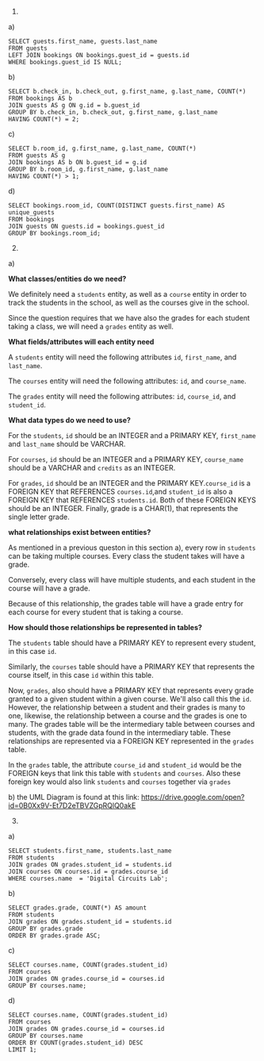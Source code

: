 1)

a)

```
SELECT guests.first_name, guests.last_name
FROM guests
LEFT JOIN bookings ON bookings.guest_id = guests.id
WHERE bookings.guest_id IS NULL;
```
b) 
```
SELECT b.check_in, b.check_out, g.first_name, g.last_name, COUNT(*)
FROM bookings AS b
JOIN guests AS g ON g.id = b.guest_id
GROUP BY b.check_in, b.check_out, g.first_name, g.last_name
HAVING COUNT(*) = 2;
```
c)
```
SELECT b.room_id, g.first_name, g.last_name, COUNT(*)
FROM guests AS g
JOIN bookings AS b ON b.guest_id = g.id
GROUP BY b.room_id, g.first_name, g.last_name
HAVING COUNT(*) > 1;
```

d)
```
SELECT bookings.room_id, COUNT(DISTINCT guests.first_name) AS unique_guests
FROM bookings 
JOIN guests ON guests.id = bookings.guest_id
GROUP BY bookings.room_id;
```
2)

a)

**What classes/entities do we need?**

We definitely need a `students` entity, as well as a `course` entity in order to track the students in the school, as well as the courses give in the school. 

Since the question requires that we have also the grades for each student taking a class, we will need a `grades` entity as well. 

**What fields/attributes will each entity need**

A `students` entity will need the following attributes `id`, `first_name`, and `last_name`. 

The `courses` entity will need the following attributes: `id`, and `course_name`. 

The `grades` entity will need the following attributes: `id`, `course_id`, and `student_id`.

**What data types do we need to use?**

For the `students`, `id` should be an INTEGER and a PRIMARY KEY, `first_name` and `last_name` should be VARCHAR.

For `courses`, `id` should be an INTEGER and a PRIMARY KEY, `course_name` should be a VARCHAR and `credits` as an INTEGER. 

For `grades`, `id` should be an INTEGER and the PRIMARY KEY.`course_id` is a FOREIGN KEY that REFERENCES `courses.id`,and `student_id` is also a FOREIGN KEY that REFERENCES `students.id`. Both of these FOREIGN KEYS should be an INTEGER. Finally, grade is a CHAR(1), that represents the single letter grade.

**what relationships exist between entities?**

As mentioned in a previous queston in this section a), every row in `students` can be taking multiple courses. Every class the student takes will have a grade.

Conversely, every class will have multiple students, and each student in the course will have a grade.

Because of this relationship, the grades table will have a grade entry for each course for every student that is taking a course.

**How should those relationships be represented in tables?**

The `students` table should have a PRIMARY KEY to represent every student, in this case `id`. 

Similarly, the `courses` table should have a PRIMARY KEY that represents the course itself, in this case `id` within this table. 

Now, `grades`, also should have a PRIMARY KEY that represents every grade granted to a given student within a given course. We'll also call this the `id`. However, the relationship between a student and their grades is many to one, likewise, the relationship between a course and the grades is one to many. The grades table will be the intermediary table between courses and students, with the grade data found in the intermediary table. These relationships are represented via a FOREIGN KEY represented in the `grades` table.

In the `grades` table, the attribute `course_id` and `student_id` would be the FOREIGN keys that link this table with `students` and `courses`. Also these foreign key would also link `students` and `courses` together via `grades`

b) the UML Diagram is found at this link: https://drive.google.com/open?id=0B0Xx9V-Et7D2eTBVZGpRQlQ0akE


3)

a)
```
SELECT students.first_name, students.last_name 
FROM students
JOIN grades ON grades.student_id = students.id
JOIN courses ON courses.id = grades.course_id
WHERE courses.name  = 'Digital Circuits Lab';
```
b)

```
SELECT grades.grade, COUNT(*) AS amount
FROM students
JOIN grades ON grades.student_id = students.id
GROUP BY grades.grade
ORDER BY grades.grade ASC;
```

c)

```
SELECT courses.name, COUNT(grades.student_id)
FROM courses
JOIN grades ON grades.course_id = courses.id
GROUP BY courses.name;
```

d) 

```
SELECT courses.name, COUNT(grades.student_id)
FROM courses
JOIN grades ON grades.course_id = courses.id
GROUP BY courses.name
ORDER BY COUNT(grades.student_id) DESC
LIMIT 1;
```

